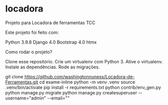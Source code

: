 # locadora
 Projeto para Locadora de ferramentas TCC


Este projeto foi feito com:

Python 3.9.8
Django 4.0
Bootstrap 4.0
htmx


Como rodar o projeto?

Clone esse repositório.
Crie um virtualenv com Python 3.
Ative o virtualenv.
Instale as dependências.
Rode as migrações.


git clone https://github.com/washingtonnuness/Locadora-de-Ferramentas.git
cd exame-inline
python -m venv .venv
source .venv/bin/activate
pip install -r requirements.txt
python contrib/env_gen.py
python manage.py migrate
python manage.py createsuperuser --username="admin" --email=""


